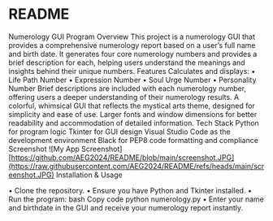 # README

Numerology GUI Program
Overview
This project is a numerology GUI that provides a comprehensive numerology report based on a user’s full name and birth date. It generates four core numerology numbers and provides a brief description for each, helping users understand the meanings and insights behind their unique numbers.
Features Calculates and displays: 
•	Life Path Number 
•	Expression Number 
•	Soul Urge Number 
•	Personality Number 
Brief descriptions are included with each numerology number, offering users a deeper understanding of their numerology results. A colorful, whimsical GUI that reflects the mystical arts theme, designed for simplicity and ease of use. Larger fonts and window dimensions for better readability and accommodation of detailed information. Tech Stack Python for program logic Tkinter for GUI design Visual Studio Code as the development environment Black for PEP8 code formatting and compliance 
Screenshot
![My App Screenshot] [https://github.com/AEG2024/README/blob/main/screenshot.JPG](https://raw.githubusercontent.com/AEG2024/README/refs/heads/main/screenshot.JPG)
Installation & Usage 

•	Clone the repository. 
•	Ensure you have Python and Tkinter installed. 
•	Run the program: bash Copy code python numerology.py 
•	Enter your name and birthdate in the GUI and receive your numerology report instantly.

